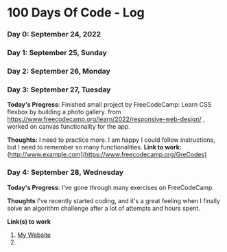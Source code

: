 # 100 Days Of Code - Log

### Day 0: September 24, 2022 


### Day 1: September 25, Sunday
### Day 2: September 26, Monday
### Day 3: September 27, Tuesday

**Today's Progress**: Finished small project by FreeCodeCamp: Learn CSS flexbox by building a photo gallery. from https://www.freecodecamp.org/learn/2022/responsive-web-design/ , worked on canvas functionality for the app.

**Thoughts:** I need to practice more. I am happy I could follow instructions, but I need to remember so many functionalities.
**Link to work:** (http://www.example.com](https://www.freecodecamp.org/GreCodes)

### Day 4: September 28, Wednesday

**Today's Progress**: I've gone through many exercises on FreeCodeCamp.

**Thoughts** I've recently started coding, and it's a great feeling when I finally solve an algorithm challenge after a lot of attempts and hours spent.

**Link(s) to work**
1. [My Website](https://codepen.io/GreCodes/pen/NWMyvod)
2.
